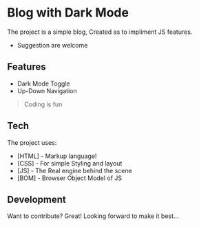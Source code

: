 # Blog with Dark Mode

The project is a simple blog, Created as to impliment JS features.

- Suggestion are welcome

## Features

- Dark Mode Toggle
- Up-Down Navigation


> Coding is fun

## Tech

The project uses:

- [HTML] - Markup language!
- [CSS] - For simple Styling and layout
- [JS] - The Real engine behind the scene
- [BOM] - Browser Object Model of JS

## Development

Want to contribute? Great!
Looking forward to make it best...
